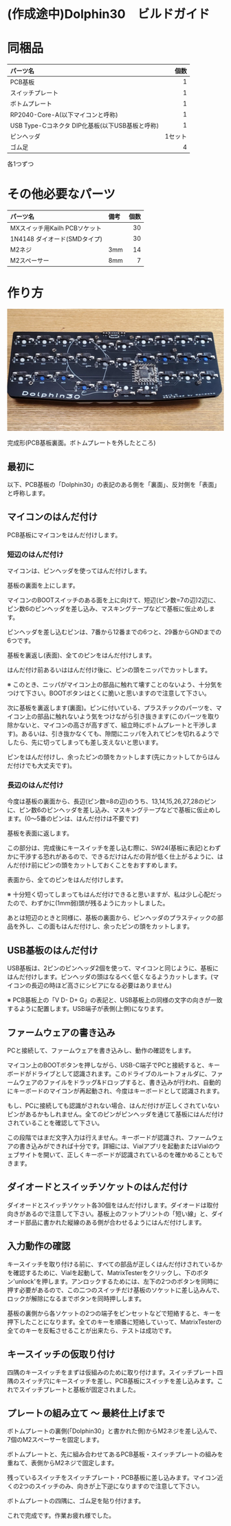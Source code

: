 # (作成途中)Dolphin30　ビルドガイド
# 同梱品
|パーツ名|個数|
|:---|---:|
|PCB基板|1|
|スイッチプレート|1|
|ボトムプレート|1|
|RP2040-Core-A(以下マイコンと呼称)|1|
|USB Type-Cコネクタ DIP化基板(以下USB基板と呼称)|1|
|ピンヘッダ|1セット|
|ゴム足|4|

各1つずつ
# その他必要なパーツ
|パーツ名|備考|個数|
|:---|:---|---:|
|MXスイッチ用Kailh PCBソケット||30|
|1N4148 ダイオード(SMDタイプ)||30|
|M2ネジ|3mm|14|
|M2スペーサー|8mm|7|

# 作り方

![完成形(ボトムプレートを外したところ](images/20250822_223659.jpg)

完成形(PCB基板裏面。ボトムプレートを外したところ)

## 最初に
以下、PCB基板の「Dolphin30」の表記のある側を「裏面」、反対側を「表面」と呼称します。

## マイコンのはんだ付け
PCB基板にマイコンをはんだ付けします。
### 短辺のはんだ付け
マイコンは、ピンヘッダを使ってはんだ付けします。

基板の裏面を上にします。

マイコンのBOOTスイッチのある面を上に向けて、短辺(ピン数=7の辺)2辺に、ピン数6のピンヘッダを差し込み、マスキングテープなどで基板に仮止めします。

ピンヘッダを差し込むピンは、7番から12番までの6つと、29番からGNDまでの6つです。

基板を裏返し(表面)、全てのピンをはんだ付けします。

はんだ付け前あるいははんだ付け後に、ピンの頭をニッパでカットします。

※ このとき、ニッパがマイコン上の部品に触れて壊すことのないよう、十分気をつけて下さい。BOOTボタンはとくに脆いと思いますので注意して下さい。

次に基板を裏返します(裏面)。ピンに付いている、プラスチックのパーツを、マイコン上の部品に触れないよう気をつけながら引き抜きます(このパーツを取り除かないと、マイコンの高さが高すぎて、組立時にボトムプレートと干渉します)。あるいは、引き抜かなくても、隙間にニッパを入れてピンを切れるようでしたら、先に切ってしまっても差し支えないと思います。

ピンをはんだ付けし、余ったピンの頭をカットします(先にカットしてからはんだ付けでも大丈夫です)。

### 長辺のはんだ付け

今度は基板の裏面から、長辺(ピン数=8の辺)のうち、13,14,15,26,27,28のピンに、ピン数6のピンヘッダを差し込み、マスキングテープなどで基板に仮止めします。(0～5番のピンは、はんだ付けは不要です)

基板を表面に返します。

この部分は、完成後にキースイッチを差し込む際に、SW24(基板に表記)とわずかに干渉する恐れがあるので、できるだけはんだの背が低く仕上がるように、はんだ付け前にピンの頭をカットしておくことをおすすめします。

表面から、全てのピンをはんだ付けします。

※ 十分短く切ってしまってもはんだ付けできると思いますが、私は少し心配だったので、わずかに(1mm弱)頭が残るようにカットしました。

あとは短辺のときと同様に、基板の裏面から、ピンヘッダのプラスティックの部品を外し、この面もはんだ付けし、余ったピンの頭をカットします。

## USB基板のはんだ付け
USB基板は、2ピンのピンヘッダ2個を使って、マイコンと同じように、基板にはんだ付けします。ピンヘッダの頭はなるべく低くなるようカットします。(マイコンの長辺の時ほど高さにシビアになる必要はありません)

※ PCB基板上の「V D- D+ G」の表記と、USB基板上の同様の文字の向きが一致するように配置します。USB端子が表側(上側)になります。

## ファームウェアの書き込み
PCと接続して、ファームウェアを書き込みし、動作の確認をします。

マイコン上のBOOTボタンを押しながら、USB-C端子でPCと接続すると、キーボードがドライブとして認識されます。このドライブのルートフォルダに、ファームウェアのファイルをドラッグ&ドロップすると、書き込みが行われ、自動的にキーボードのマイコンが再起動され、今度はキーボードとして認識されます。

もし、PCに接続しても認識がされない場合、はんだ付けが正しくされていないピンがあるかもしれません。全てのピンがピンヘッダを通じて基板にはんだ付けされていることを確認して下さい。  

この段階ではまだ文字入力は行えません。キーボードが認識され、ファームウェアの書き込みができれば十分です。詳細には、Vialアプリを起動またはVialのウェブサイトを開いて、正しくキーボードが認識されているのを確かめることもできます。

## ダイオードとスイッチソケットのはんだ付け
ダイオードとスイッチソケット各30個をはんだ付けします。ダイオードは取付向きがあるので注意して下さい。基板上のフットプリントの「短い線」と、ダイオード部品に書かれた縦線のある側が合わせるようにはんだ付けします。

## 入力動作の確認
キースイッチを取り付ける前に、すべての部品が正しくはんだ付けされているかを確認するために、Vialを起動して、MatrixTesterをクリックし、下のボタン'unlock'を押します。アンロックするためには、左下の2つのボタンを同時に押す必要があるので、この二つのスイッチだけ基板のソケットに差し込みんで、ロックが解除になるまでボタンを同時押しします。

基板の裏側から各ソケットの2つの端子をピンセットなどで短絡すると、キーを押下したことになります。全てのキーを順番に短絡していって、MatrixTesterの全てのキーを反転させることが出来たら、テストは成功です。

## キースイッチの仮取り付け
四隅のキースイッチをまずは仮組みのために取り付けます。スイッチプレート四隅のスイッチ穴にキースイッチを差し、PCB基板にスイッチを差し込みます。これでスイッチプレートと基板が固定されました。

## プレートの組み立て ～ 最終仕上げまで
ボトムプレートの裏側(「Dolphin30」と書かれた側)からM2ネジを差し込んで、7個のM2スペーサーを固定します。

ボトムプレートと、先に組み合わせてあるPCB基板・スイッチプレートの組みを重ねて、表側からM2ネジで固定します。

残っているスイッチをスイッチプレート・PCB基板に差し込みます。マイコン近くの2つのスイッチのみ、向きが上下逆になりますので注意して下さい。

ボトムプレートの四隅に、ゴム足を貼り付けます。

これで完成です。作業お疲れ様でした。
